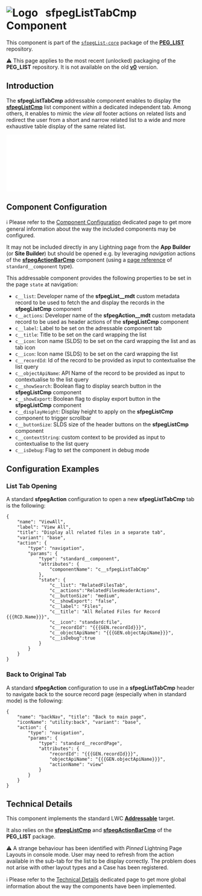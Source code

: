 # ![Logo](/media/Logo.png) &nbsp; **sfpegListTabCmp** Component

This component is part of the [`sfpegList-core`](/help/sfpegListPkgCore.md) package
of the **[PEG_LIST](/README.md)** repository.

⚠️ This page applies to the most recent (unlocked) packaging of the **PEG_LIST** repository.
It is not available on the old **[v0](https://github.com/pegros/PEG_LIST/tree/v0)** version.


## Introduction

The **sfpegListTabCmp** addressable component enables to display the **[sfpegListCmp](/help/sfpegListCmp.md)**
list component within a dedicated independent tab. Among others, it enables to mimic the _view all_
footer actions on related lists and redirect the user from a short and narrow related list to a wide
and more exhaustive table display of the same related list.

![sfpegListTabCmp Display](/media/sfpegListTabCmp.md)


## Component Configuration

ℹ️ Please refer to the [Component Configuration](/help/configuration.md) dedicated page to 
get more general information about the way the included components may be configured. 

It may not be included directly in any Lightning page from the **App Builder** (or **Site Builder**)
but should be opened e.g. by leveraging *navigation* actions of the  **[sfpegActionBarCmp](/help/sfpegActionBarCmp.md)**
component (using a [page reference](https://developer.salesforce.com/docs/platform/lwc/guide/reference-page-reference-type.html) of `standard__component` type).

This addressable component provides the following properties to be set in the page `state` at 
navigation:
* `c__list`: Developer name of the **sfpegList__mdt** custom metadata record to be used to fetch
the and display the records in the **sfpegListCmp** component
* `c__actions`: Developer name of the **sfpegAction__mdt** custom metadata record to be used as
header actions of the **sfpegListCmp** component
* `c__label`: Label to be set on the adressable component tab
* `c__title`: Title to be set on the card wrapping the list
* `c__icon`: Icon name (SLDS) to be set on the card wrapping the list and as tab icon
* `c__icon`: Icon name (SLDS) to be set on the card wrapping the list
* `c__recordId`: Id of the record to be provided as input to contextualise the list query
* `c__objectApiName`: API Name of the record to be provided as input to contextualise to the list query
* `c__showSearch`: Boolean flag to display search button in the **sfpegListCmp** component
* `c__showExport`: Boolean flag to display export button in the **sfpegListCmp** component
* `c__displayHeight`: Display height to apply on the **sfpegListCmp** component to trigger scrollbar
* `c__buttonSize`: SLDS size of the header buttons on the **sfpegListCmp** component
* `c__contextString`: custom context to be provided as input to contextualise to the list query
* `c__isDebug`: Flag to set the component in debug mode


## Configuration Examples

### List Tab Opening

A standard **sfpegAction** configuration to open a new **sfpegListTabCmp** 
tab is the following:
```
{
    "name": "ViewAll",
    "label": "View All",
    "title": "Display all related files in a separate tab",
    "variant": "base",
    "action": {
        "type": "navigation",
        "params": {
            "type": "standard__component",
            "attributes": {
                "componentName": "c__sfpegListTabCmp"
            },
            "state": {
                "c__list": "RelatedFilesTab",
                "c__actions":"RelatedFilesHeaderActions",
                "c__buttonSize": "medium",
                "c__showExport": "false",
                "c__label": "Files",
                "c__title": "All Related Files for Record {{{RCD.Name}}}",
                "c__icon": "standard:file",
                "c__recordId": "{{{GEN.recordId}}}",
                "c__objectApiName": "{{{GEN.objectApiName}}}",
                "c__isDebug":true
            }
        }
    }
}
```

### Back to Original Tab

A standard **sfpegAction** configuration to use in a **sfpegListTabCmp** 
header to navigate back to the source record page (especially when in 
standard mode) is the following:

```
{
    "name": "backNav", "title": "Back to main page",
    "iconName": "utility:back", "variant": "base",
    "action": {
        "type": "navigation",
        "params": {
            "type": "standard__recordPage",
            "attributes": {
                "recordId": "{{{GEN.recordId}}}",
                "objectApiName": "{{{GEN.objectApiName}}}",
                "actionName": "view"
            }
        }
    }
}
```


## Technical Details

This component implements the standard LWC **[Addressable](https://developer.salesforce.com/docs/platform/lwc/guide/use-navigate-url-addressable.html?q=lightning__UrlAddressable)** target.

It also relies on the **[sfpegListCmp](/help/sfpegListCmp.md)** and **[sfpegActionBarCmp](/help/sfpegActionBarCmp.md)**
of the **PEG_LIST** package.

⚠️ A strange behaviour has been identified with _Pinned_ Lightning Page Layouts in console mode.
User may need to refresh from the action available in the sub-tab for the list to be display correctly.
The problem does not arise with other layout types and a Case has been registered.

ℹ️ Please refer to the [Technical Details](/help/technical.md) dedicated page to 
get more global information about the way the components have been implemented.